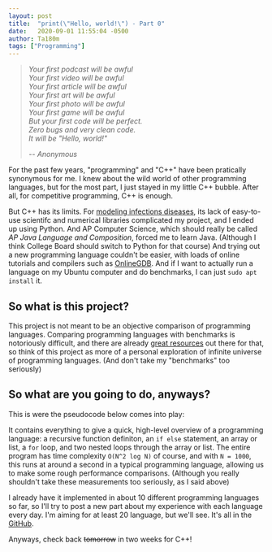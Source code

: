 ```yaml
---
layout: post
title:  "print(\"Hello, world!\") - Part 0"
date:   2020-09-01 11:55:04 -0500
author: Ta180m
tags: ["Programming"]
---
```


> *Your first podcast will be awful  
> Your first video will be awful  
> Your first article will be awful  
> Your first art will be awful  
> Your first photo will be awful  
> Your first game will be awful  
> But your first code will be perfect.  
> Zero bugs and very clean code.  
> It will be "Hello, world!"*
>
> *-- Anonymous*

For the past few years, "programming" and "C++" have been pratically synonymous for me. I knew about the wild world of other programming languages, but for the most part, I just stayed in my little C++ bubble. After all, for competitive programming, C++ is enough.

But C++ has its limits. For [modeling infections diseases](https://github.com/Ta180m/Infectious-Disease-Modeling), its lack of easy-to-use scientifc and numerical libraries complicated my project, and I ended up using Python. And AP Computer Science, which should really be called *AP Java Language and Composition*, forced me to learn Java. (Although I think College Board should switch to Python for that course) And trying out a new programming language couldn't be easier, with loads of online tutorials and compilers such as [OnlineGDB](https://www.onlinegdb.com/). And if I want to actually run a language on my Ubuntu computer and do benchmarks, I can just `sudo apt install` it.


## So what is this project?

This project is not meant to be an objective comparison of programming languages. Comparing programming languages with benchmarks is notoriously difficult, and there are already [great resources](https://benchmarksgame-team.pages.debian.net/benchmarksgame/) out there for that, so think of this project as more of a personal exploration of infinite universe of programming languages. (And don't take my "benchmarks" too seriously)


## So what are you going to do, anyways?

This is were the pseudocode below comes into play:

<script src="https://emgithub.com/embed.js?target=https%3A%2F%2Fgithub.com%2FTa180m%2Fprint-Hello-World-%2Fblob%2Fmaster%2Ftest.txt&style=hybrid&showBorder=on&showLineNumbers=on&showFileMeta=on"></script>

It contains everything to give a quick, high-level overview of a programming language: a recursive function definiton, an `if else` statement, an array or list, a `for` loop, and two nested loops through the array or list. The entire program has time complexity `O(N^2 log N)` of course, and with `N = 1000`, this runs at around a second in a typical programming language, allowing us to make some rough performance comparisons. (Although you really shouldn't take these measurements too seriously, as I said above)

I already have it implemented in about 10 different programming languages so far, so I'll try to post a new part about my experience with each language every day. I'm aiming for at least 20 language, but we'll see. It's all in the [GitHub](https://github.com/Ta180m/print-Hello-World-).

Anyways, check back ~~tomorrow~~ in two weeks for C++!
